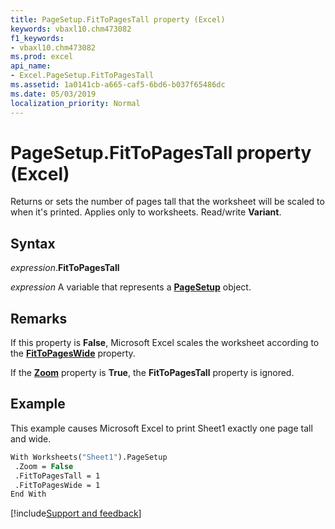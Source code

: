 ```yaml
---
title: PageSetup.FitToPagesTall property (Excel)
keywords: vbaxl10.chm473082
f1_keywords:
- vbaxl10.chm473082
ms.prod: excel
api_name:
- Excel.PageSetup.FitToPagesTall
ms.assetid: 1a0141cb-a665-caf5-6bd6-b037f65486dc
ms.date: 05/03/2019
localization_priority: Normal
---
```



# PageSetup.FitToPagesTall property (Excel)

Returns or sets the number of pages tall that the worksheet will be scaled to when it's printed. Applies only to worksheets. Read/write **Variant**.


## Syntax

_expression_.**FitToPagesTall**

_expression_ A variable that represents a **[PageSetup](Excel.PageSetup.md)** object.


## Remarks

If this property is **False**, Microsoft Excel scales the worksheet according to the **[FitToPagesWide](Excel.PageSetup.FitToPagesWide.md)** property.

If the **[Zoom](Excel.PageSetup.Zoom.md)** property is **True**, the **FitToPagesTall** property is ignored.


## Example

This example causes Microsoft Excel to print Sheet1 exactly one page tall and wide.

```vb
With Worksheets("Sheet1").PageSetup 
 .Zoom = False 
 .FitToPagesTall = 1 
 .FitToPagesWide = 1 
End With
```




[!include[Support and feedback](~/includes/feedback-boilerplate.md)]
